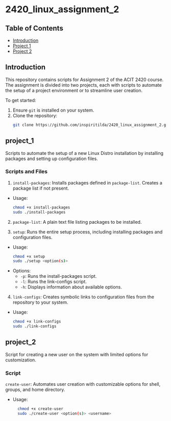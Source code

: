 # 2420_linux_assignment_2

## Table of Contents
- [Introduction](#introduction)
- [Project 1](#project_1)
- [Project 2](#project_2)

## Introduction
This repository contains scripts for Assignment 2 of the ACIT 2420 course.
The assignment is divided into two projects, each with scripts to automate the setup of a project environment or to streamline user creation.

To get started:
1. Ensure `git` is installed on your system.
2. Clone the repository:
   ```bash
   git clone https://github.com/inspiritilda/2420_linux_assignment_2.git
   ```

## project_1
Scripts to automate the setup of a new Linux Distro installation by installing packages and setting up configuration files.

### Scripts and Files
1. `install-packages`: Installs packages defined in `package-list`.
  Creates a package list if not present.
  * Usage:
    ```bash
    chmod +x install-packages
    sudo ./install-packages
    ```

2. `package-list`: A plain text file listing packages to be installed.

3. `setup`: Runs the entire setup process, including installing packages and configuration files.
  * Usage:
    ```bash
    chmod +x setup
    sudo ./setup <option(s)>
    ```
  * Options:
    * `-p`: Runs the install-packages script.
    * `-l`: Runs the link-configs script.
    * `-h`: Displays information about available options.

4. `link-configs`: Creates symbolic links to configuration files from the repository to your system.
  * Usage:
    ```bash
    chmod +x link-configs
    sudo ./link-configs
    ```

## project_2
Script for creating a new user on the system with limited options for customization.

### Script
`create-user`: Automates user creation with customizable options for shell, groups, and home directory.
  * Usage:
    ```bash
      chmod +x create-user
      sudo ./create-user <option(s)> <username>
    ```